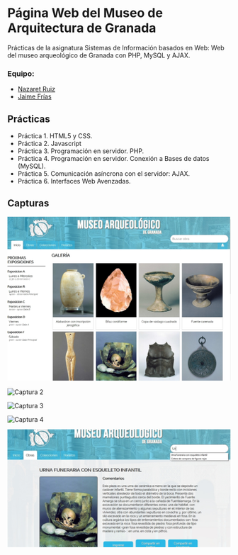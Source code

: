 # Página Web del Museo de Arquitectura de Granada
Prácticas de la asignatura Sistemas de Información basados en Web: Web del museo arqueológico de Granada con PHP, MySQL y AJAX.

### Equipo:
* [Nazaret Ruiz](https://github.com/NazaretRJ)
* [Jaime Frías](https://github.com/JaimeFriass)

## Prácticas
* Práctica 1. HTML5 y CSS.
* Práctica 2. Javascript
* Práctica 3. Programación en servidor. PHP.
* Práctica 4. Programación en servidor. Conexión a Bases de datos (MySQL).
* Práctica 5. Comunicación asíncrona con el servidor: AJAX.
* Práctica 6. Interfaces Web Avenzadas.

## Capturas

![Captura 1](https://github.com/JaimeFriass/museo-web/blob/master/img/capt1.jpg "Página principal")

![Captura 2](https://github.com/JaimeFriass/museo-web/blob/master/img/capt2.jpg "Sistema de usuarios")

![Captura 3](https://github.com/JaimeFriass/museo-web/blob/master/img/capt3.jpg "Comentarios en obras")

![Captura 4](https://github.com/JaimeFriass/museo-web/blob/master/img/capt4.jpg "Panel de usuario")

![Captura 5](https://github.com/JaimeFriass/museo-web/blob/master/img/capt5.jpg "Información de obras y búsqueda")
